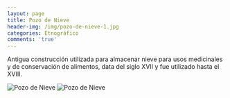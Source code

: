 ```yaml
---
layout: page
title: Pozo de Nieve
header-img: /img/pozo-de-nieve-1.jpg
categories: Etnográfico
comments: 'true'
---
```



Antigua construcción utilizada para almacenar nieve para usos medicinales y de conservación de alimentos, data del siglo XVII y fue utilizado hasta el XVIII. 

<div class="photos">
<img src="{{ site.github.url }}/img/pozo-de-nieve-1.jpg" alt="Pozo de Nieve">
<img src="{{ site.github.url }}/img/pozo-de-nieve-2.jpg" alt="Pozo de Nieve">
</div>
